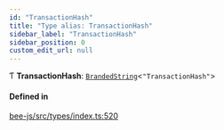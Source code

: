 ```yaml
---
id: "TransactionHash"
title: "Type alias: TransactionHash"
sidebar_label: "TransactionHash"
sidebar_position: 0
custom_edit_url: null
---
```


Ƭ **TransactionHash**: [`BrandedString`](BrandedString.md)<``"TransactionHash"``\>

#### Defined in

[bee-js/src/types/index.ts:520](https://github.com/ethersphere/bee-js/blob/2c8b9d1/src/types/index.ts#L520)
